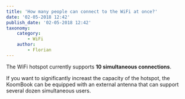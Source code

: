 ```yaml
---
title: 'How many people can connect to the WiFi at once?'
date: '02-05-2018 12:42'
publish_date: '02-05-2018 12:42'
taxonomy:
    category:
        - WiFi
    author:
        - Florian
---
```


The WiFi hotspot currently supports **10 simultaneous connections**.

If you want to significantly increast the capacity of the hotspot, the KoomBook can be equipped with an external antenna that can support several dozen simultaneous users.